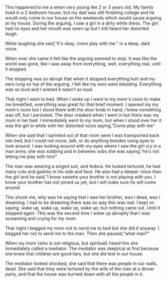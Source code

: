 This happened to me a when very young like 2 or 3 years old. My family lived in a 2 bedroom house, but my dad was still finishing college and he would only come to our house on the weekends which would cause arguing at my house. During the arguing, I saw a girl in a dirty white dress. The girl had no eyes and her mouth was sewn up but I still heard her distorted laugh.

While laughing she said,"It's okay, come play with me." in a deep, dark voice.

When ever she came it felt like the arguing seemed to stop. It was like the world was gone, like I was away from everything, well, everything real, until it stopped.

The stopping was so abrupt that when it stopped everything hurt and my ears rung on top of the arguing. I felt like my ears were bleeding. Everything was so loud and I wished it wasn't so loud.

That night I went to bed. When I woke up I went to my mom's room to make me breakfast, everything was great for that brief moment. I opened my my mom's room but I stood there with the door knob in hand, I knew something was off, but I persisted. The door creaked when I went in but there was my mom in her bed. I immediately went to my mom, but when I stood over her it was the girl in white with her distorted voice saying,"Come play with me"

When she said that I sprinted out of that room were I was transported back into bed, but I could not move, talk, or do anything besides using eyes to look around. I was looking around with my eyes where I saw the girl cry in a man arms; she was sobbing and in between sobs she was saying,"he's not letting me play with him!"

The man was wearing a singed suit, and fedora. He looked tortured, he had many cuts and gashes in his side and face. He also had a deeper voice than the girl and he said,"I know sweetie your brother is not playing with you. I know your brother has not joined us yet, but I will make sure he will come around.

This shook me, why was he saying that I was her brother, was I dead, was I dreaming. I had to be dreaming there was no way this was real. I kept on saying, wake up, wake up, wake up, wake up; but nothing came out. Until it stopped again. This was the second time I woke up abruptly that I was screaming and crying for my mom.

That night I begged my mom not to send me to bed but  she did it anyway. I begged her not to send me to the man. Then she paused,"what man?"

When my mom {who is not religious, but spiritual} heard this she immediately called a mediator. The mediator was skeptical at first because she knew that children are good liars, but she did test in our house.

The mediator looked shocked, she said that there was people in our walls, dead. She said that they were tortured by the wife of the man at a dinner party, and that the house was burned down with all the people in it.
